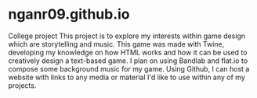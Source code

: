 # nganr09.github.io
College project
This project is to explore my interests within game design which are storytelling and music.
This game was made with Twine, developing my knowledge on how HTML works and how it can be used to creatively design a text-based game.
I plan on using Bandlab and flat.io to compose some background music for my game.
Using Github, I can host a website with links to any media or material I'd like to use within any of my projects.
